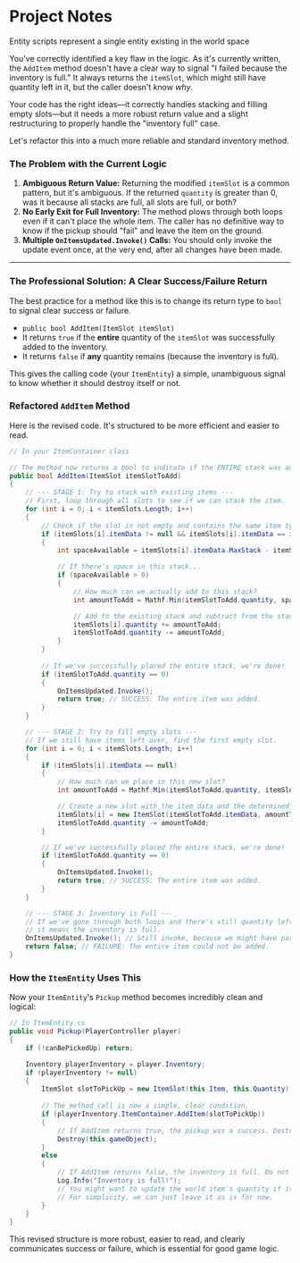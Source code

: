 # Project Notes

Entity scripts represent a single entity existing in the world space

You've correctly identified a key flaw in the logic. As it's currently written, the `AddItem` method doesn't have a clear way to signal "I failed because the inventory is full." It always returns the `itemSlot`, which might still have quantity left in it, but the caller doesn't know *why*.

Your code has the right ideas—it correctly handles stacking and filling empty slots—but it needs a more robust return value and a slight restructuring to properly handle the "inventory full" case.

Let's refactor this into a much more reliable and standard inventory method.

### The Problem with the Current Logic

1.  **Ambiguous Return Value:** Returning the modified `itemSlot` is a common pattern, but it's ambiguous. If the returned `quantity` is greater than 0, was it because all stacks are full, all slots are full, or both?
2.  **No Early Exit for Full Inventory:** The method plows through both loops even if it can't place the whole item. The caller has no definitive way to know if the pickup should "fail" and leave the item on the ground.
3.  **Multiple `OnItemsUpdated.Invoke()` Calls:** You should only invoke the update event once, at the very end, after all changes have been made.

---

### The Professional Solution: A Clear Success/Failure Return

The best practice for a method like this is to change its return type to `bool` to signal clear success or failure.

*   `public bool AddItem(ItemSlot itemSlot)`
*   It returns `true` if the **entire** quantity of the `itemSlot` was successfully added to the inventory.
*   It returns `false` if **any** quantity remains (because the inventory is full).

This gives the calling code (your `ItemEntity`) a simple, unambiguous signal to know whether it should destroy itself or not.

### Refactored `AddItem` Method

Here is the revised code. It's structured to be more efficient and easier to read.

```csharp
// In your ItemContainer class

// The method now returns a bool to indicate if the ENTIRE stack was added.
public bool AddItem(ItemSlot itemSlotToAdd)
{
    // --- STAGE 1: Try to stack with existing items ---
    // First, loop through all slots to see if we can stack the item.
    for (int i = 0; i < itemSlots.Length; i++)
    {
        // Check if the slot is not empty and contains the same item type.
        if (itemSlots[i].itemData != null && itemSlots[i].itemData == itemSlotToAdd.itemData)
        {
            int spaceAvailable = itemSlots[i].itemData.MaxStack - itemSlots[i].quantity;

            // If there's space in this stack...
            if (spaceAvailable > 0)
            {
                // How much can we actually add to this stack?
                int amountToAdd = Mathf.Min(itemSlotToAdd.quantity, spaceAvailable);

                // Add to the existing stack and subtract from the stack we're trying to add.
                itemSlots[i].quantity += amountToAdd;
                itemSlotToAdd.quantity -= amountToAdd;
            }
        }
        
        // If we've successfully placed the entire stack, we're done!
        if (itemSlotToAdd.quantity == 0)
        {
            OnItemsUpdated.Invoke();
            return true; // SUCCESS: The entire item was added.
        }
    }

    // --- STAGE 2: Try to fill empty slots ---
    // If we still have items left over, find the first empty slot.
    for (int i = 0; i < itemSlots.Length; i++)
    {
        if (itemSlots[i].itemData == null)
        {
            // How much can we place in this new slot?
            int amountToAdd = Mathf.Min(itemSlotToAdd.quantity, itemSlotToAdd.itemData.MaxStack);

            // Create a new slot with the item data and the determined quantity.
            itemSlots[i] = new ItemSlot(itemSlotToAdd.itemData, amountToAdd);
            itemSlotToAdd.quantity -= amountToAdd;
        }

        // If we've successfully placed the entire stack, we're done!
        if (itemSlotToAdd.quantity == 0)
        {
            OnItemsUpdated.Invoke();
            return true; // SUCCESS: The entire item was added.
        }
    }

    // --- STAGE 3: Inventory is Full ---
    // If we've gone through both loops and there's still quantity left,
    // it means the inventory is full.
    OnItemsUpdated.Invoke(); // Still invoke, because we might have partially filled a stack.
    return false; // FAILURE: The entire item could not be added.
}
```

### How the `ItemEntity` Uses This

Now your `ItemEntity`'s `Pickup` method becomes incredibly clean and logical:

```csharp
// In ItemEntity.cs
public void Pickup(PlayerController player)
{
    if (!canBePickedUp) return;

    Inventory playerInventory = player.Inventory;
    if (playerInventory != null)
    {
        ItemSlot slotToPickUp = new ItemSlot(this.Item, this.Quantity);
        
        // The method call is now a simple, clear condition.
        if (playerInventory.ItemContainer.AddItem(slotToPickUp))
        {
            // If AddItem returns true, the pickup was a success. Destroy the world object.
            Destroy(this.gameObject);
        }
        else
        {
            // If AddItem returns false, the inventory is full. Do not destroy the world object.
            Log.Info("Inventory is full!");
            // You might want to update the world item's quantity if it was partially picked up.
            // For simplicity, we can just leave it as is for now.
        }
    }
}
```

This revised structure is more robust, easier to read, and clearly communicates success or failure, which is essential for good game logic.
